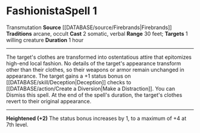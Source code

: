 ﻿---
actions: '[two-actions]'
component:
- Somatic
- Verbal
duration: 1 hour
heighten: '+2'
heighten_level: 1, 3, 5, 7, 9
id: '1283'
level: '1'
name: Fashionista
range: 30 feet
rarity: Common
school: Transmutation
source: '[[DATABASE/source/Firebrands|Firebrands]]'
target: 1 willing creature
tradition:
- Arcane
- Occult
trait:
- '[[DATABASE/trait/Transmutation|Transmutation]]'
type: Spell

---
# Fashionista<span class="item-type">Spell 1</span>

<span class="item-trait">Transmutation</span>
**Source** [[DATABASE/source/Firebrands|Firebrands]]
**Traditions** arcane, occult
**Cast** <span class="action-icon">2</span> somatic, verbal
**Range** 30 feet; **Targets** 1 willing creature
**Duration** 1 hour

---
The target's clothes are transformed into ostentatious attire that epitomizes high-end local fashion. No details of the target's appearance transform other than their clothes, so their weapons or armor remain unchanged in appearance. The target gains a +1 status bonus on [[DATABASE/skill/Deception|Deception]] checks to [[DATABASE/action/Create a Diversion|Make a Distraction]]. You can Dismiss this spell. At the end of the spell's duration, the target's clothes revert to their original appearance.

---
**Heightened (+2)** The status bonus increases by 1, to a maximum of +4 at 7th level.